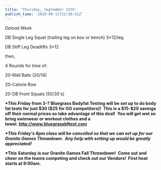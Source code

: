 ```yaml
---
title: 'Thursday, September 12th'
publish_time: '2019-09-11T23:56:41Z'
---
```


*Deload Week*

DB Single Leg Squat (trailing leg on box or bench) 3×12/leg

DB Stiff Leg Deadlifts 3×12

then,

4 Rounds for time of:

20-Wall Balls (20/14)

20-Calorie Row

20-DB Front Squats (50/35's)

**\*This Friday from 3-? Bluegrass Bodyfat Testing will be set up to do
body fat tests for just \$30 (\$25 for GG competitors)!  This is a
\$15-\$20 savings off their normal prices so take advantage of this
deal!  You will get wet so bring swimwear or workout clothes and a
towel. <http://www.bluegrassbftest.com>**

***\*This Friday's 6pm class will be cancelled so that we can set up for
our Granite Games Throwdown.  Any help with setting up would be greatly
appreciated!***

**\*This Saturday is our Granite Games Fall Throwdown!  Come out and
cheer on the teams competing and check out our Vendors!  First heat
starts at 9:00am.**
